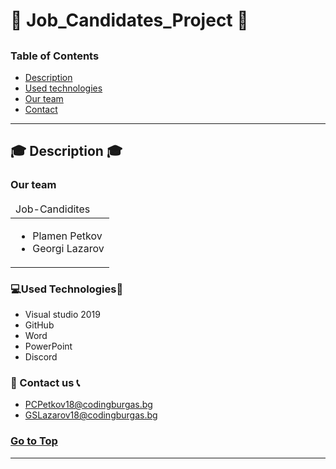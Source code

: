 # :man: Job_Candidates_Project :man:
<a Job_Candidates_Project="#dinpanel"></a>
---
### Table of Contents
- [Description](#description)
- [Used technologies](#used-technologies)
- [Our team](#our-team)
- [Contact](#contact-us)

---

## :mortar_board: Description :mortar_board:
### Our team
<table>
  <thead>
    <tr>
      <td align="left">
      Job-Candidites
      </td>
    </tr>
  </thead>
  <tbody>
    <tr>
      <td>
        <ul>
          <li>Plamen Petkov</li>
          <li>Georgi Lazarov</li>
        </ul>
      </td>
    </tr>
  </tbody>
</table>

### :computer:Used Technologies:iphone:

- Visual studio 2019
- GitHub
- Word
- PowerPoint
- Discord


### :email: Contact us :telephone_receiver:
- PCPetkov18@codingburgas.bg
- GSLazarov18@codingburgas.bg



### [Go to Top](#dinpanel)
---
